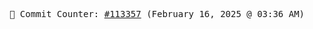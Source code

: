 <p align="center">
    <samp>
        📮 Commit Counter: <a href="https://github.com/Javascript-void0/Javascript-void0/commits/main">#113357</a> (February 16, 2025 @ 03:36 AM)
    </samp>
</p>